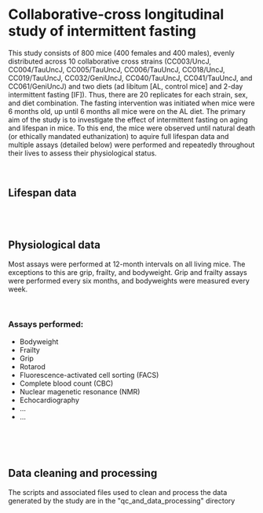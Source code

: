 # Collaborative-cross longitudinal study of intermittent fasting

This study consists of 800 mice (400 females and 400 males), evenly distributed across 10 collaborative cross strains (CC003/UncJ, CC004/TauUncJ, CC005/TauUncJ, CC006/TauUncJ, CC018/UncJ, CC019/TauUncJ, CC032/GeniUncJ, CC040/TauUncJ, CC041/TauUncJ, and CC061/GeniUncJ) and two diets (ad libitum [AL, control mice] and 2-day intermittent fasting [IF]). Thus, there are 20 replicates for each strain, sex, and diet combination. The fasting intervention was initiated when mice were 6 months old, up until 6 months all mice were on the AL diet. The primary aim of the study is to investigate the effect of intermittent fasting on aging and lifespan in mice. To this end, the mice were observed until natural death (or ethically mandated euthanization) to aquire full lifespan data and multiple assays (detailed below) were performed and repeatedly throughout their lives to assess their physiological status.

<br>

## Lifespan data

<br>
<br>

## Physiological data

Most assays were performed at 12-month intervals on all living mice. The exceptions to this are grip, frailty, and bodyweight. Grip and frailty assays were performed every six months, and bodyweights were measured every week.

<br>

### Assays performed:

 - Bodyweight
 - Frailty
 - Grip
 - Rotarod
 - Fluorescence-activated cell sorting (FACS)
 - Complete blood count (CBC)
 - Nuclear magenetic resonance (NMR)
 - Echocardiography
 - ...
 - ...

<br>
<br>
<br>

## Data cleaning and processing
The scripts and associated files used to clean and process the data generated by the study are in the "qc_and_data_processing" directory

<br>
<br>

